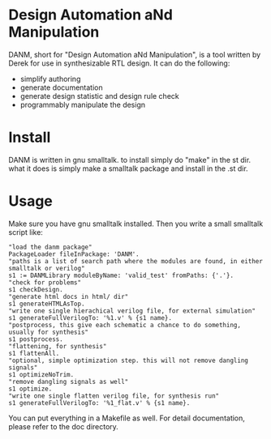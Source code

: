 Design Automation aNd Manipulation
==================================

DANM, short for "Design Automation aNd Manipulation", is a tool written by
Derek for use in synthesizable RTL design. It can do the following:

 * simplify authoring
 * generate documentation
 * generate design statistic and design rule check
 * programmably manipulate the design

# Install #

DANM is written in gnu smalltalk. to install simply do "make" in the st
dir. what it does is simply make a smalltalk package and install in the .st
dir. 

# Usage #
Make sure you have gnu smalltalk installed. Then you write a small
smalltalk script like:

	"load the danm package"
	PackageLoader fileInPackage: 'DANM'.
	"paths is a list of search path where the modules are found, in either
	smalltalk or verilog"
	s1 := DANMLibrary moduleByName: 'valid_test' fromPaths: {'.'}.
	"check for problems"
	s1 checkDesign.
	"generate html docs in html/ dir"
	s1 generateHTMLAsTop.
	"write one single hierachical verilog file, for external simulation"
	s1 generateFullVerilogTo: '%1.v' % {s1 name}.
	"postprocess, this give each schematic a chance to do something, usually for synthesis"
	s1 postprocess.
	"flattening, for synthesis"
	s1 flattenAll.
	"optional, simple optimization step. this will not remove dangling signals"
	s1 optimizeNoTrim.
	"remove dangling signals as well"
	s1 optimize.
	"write one single flatten verilog file, for synthesis run"
	s1 generateFullVerilogTo: '%1_flat.v' % {s1 name}.

You can put everything in a Makefile as well. For detail documentation, please refer to the doc directory. 



